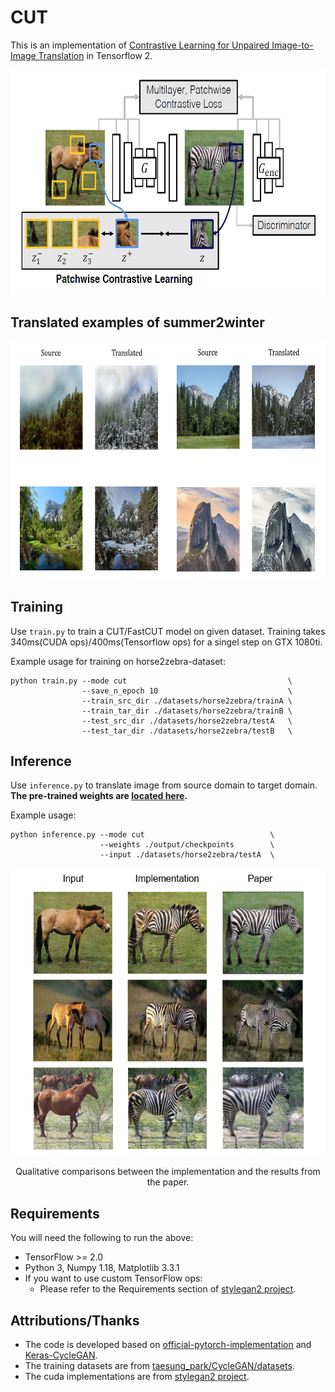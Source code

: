# CUT
This is an implementation of [Contrastive Learning for Unpaired Image-to-Image Translation](https://arxiv.org/abs/2007.15651) in Tensorflow 2.

<div align = 'center'>
  <img src = 'images/CUT.PNG' height = '360px'>
</div>


## Translated examples of summer2winter

<div align = 'left'>
  <img src='images/summer2winter_result.PNG' height = '380px'>
</div>


## Training
Use `train.py` to train a CUT/FastCUT model on given dataset.
Training takes 340ms(CUDA ops)/400ms(Tensorflow ops) for a singel step on GTX 1080ti.

Example usage for training on horse2zebra-dataset:
```
python train.py --mode cut                                    \
                --save_n_epoch 10                             \
                --train_src_dir ./datasets/horse2zebra/trainA \
                --train_tar_dir ./datasets/horse2zebra/trainB \
                --test_src_dir ./datasets/horse2zebra/testA   \
                --test_tar_dir ./datasets/horse2zebra/testB   \
```


## Inference
Use `inference.py` to translate image from source domain to target domain.
**The pre-trained weights are [located here](https://drive.google.com/drive/folders/1Y5om2S-kiSXdJKd3LHP5EDxJiNSm2djj?usp=sharing).**

Example usage:
```
python inference.py --mode cut                            \
                    --weights ./output/checkpoints        \
                    --input ./datasets/horse2zebra/testA  \
```


<div align = 'center'>
  <img src='images/horse2zebra_result.PNG' height = '460px'>
</div>
<p align = 'center'>
Qualitative comparisons between the implementation and the results from the paper.
</p>


## Requirements
You will need the following to run the above:
- TensorFlow >= 2.0
- Python 3, Numpy 1.18, Matplotlib 3.3.1
- If you want to use custom TensorFlow ops:
  - Please refer to the Requirements section of [stylegan2 project](https://github.com/NVlabs/stylegan2).

## Attributions/Thanks
- The code is developed based on [official-pytorch-implementation](https://github.com/taesungp/contrastive-unpaired-translation) and [Keras-CycleGAN](https://keras.io/examples/generative/cyclegan/).
- The training datasets are from [taesung_park/CycleGAN/datasets](https://people.eecs.berkeley.edu/~taesung_park/CycleGAN/datasets/).
- The cuda implementations are from [stylegan2 project](https://github.com/NVlabs/stylegan2).
